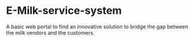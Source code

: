 # E-Milk-service-system
A basic web portal to find an innovative solution to bridge the gap between the milk vendors and the customers.
